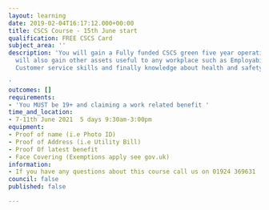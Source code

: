 ```yaml
---
layout: learning
date: 2019-02-04T16:17:12.000+00:00
title: CSCS Course - 15th June start
qualification: FREE CSCS Card
subject_area: ''
description: 'You will gain a Fully funded CSCS green five year operative card. You
  will also gain other assets useful to any workplace such as Employability Skills,
  Customer service skills and finally knowledge about health and safety.

'
outcomes: []
requirements:
- 'You MUST be 19+ and claiming a work related benefit '
time_and_location:
- 7-11th June 2021  5 days 9:30am-3:00pm
equipment:
- Proof of name (i.e Photo ID)
- Proof of Address (i.e Utility Bill)
- Proof Of latest benefit
- Face Covering (Exemptions apply see gov.uk)
information:
- If you have any questions about this course call us on 01924 369631
council: false
published: false

---
```

